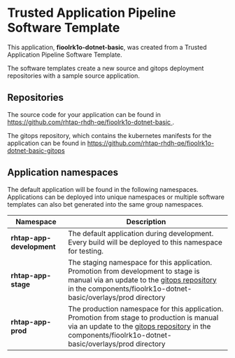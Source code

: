 # Trusted Application Pipeline Software Template

This application, **fioolrk1o-dotnet-basic**, was created from a Trusted Application Pipeline Software Template.

The software templates create a new source and gitops deployment repositories with a sample source application. 

## Repositories

The source code for your application can be found in [https://github.com/rhtap-rhdh-qe/fioolrk1o-dotnet-basic ](https://github.com/rhtap-rhdh-qe/fioolrk1o-dotnet-basic ).
 
The gitops repository, which contains the kubernetes manifests for the application can be found in 
[https://github.com/rhtap-rhdh-qe/fioolrk1o-dotnet-basic-gitops ](https://github.com/rhtap-rhdh-qe/fioolrk1o-dotnet-basic-gitops ) 

## Application namespaces 

The default application will be found in the following namespaces. Applications can be deployed into unique namespaces or multiple software templates can also bet generated into the same group namespaces.  

|  Namespace   |  Description   |  
| -------- | -------- |   
| **rhtap-app-development** | The default application during development. Every build will be deployed to this namespace for testing. | 
| **rhtap-app-stage** | The staging namespace for this application. Promotion from development to stage is manual via an update to the [gitops repository](https://github.com/rhtap-rhdh-qe/fioolrk1o-dotnet-basic-gitops ) in the components/fioolrk1o-dotnet-basic/overlays/prod directory |  
| **rhtap-app-prod** | The production namespace for this application. Promotion from stage to production is manual via an update to the [gitops repository](https://github.com/rhtap-rhdh-qe/fioolrk1o-dotnet-basic-gitops ) in the components/fioolrk1o-dotnet-basic/overlays/prod directory | 